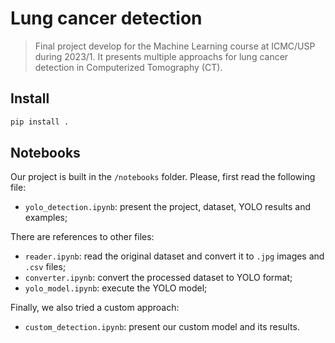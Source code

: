 # Lung cancer detection

> Final project develop for the Machine Learning course at ICMC/USP during 2023/1. It presents multiple approachs for lung cancer detection in Computerized Tomography (CT).

## Install

```bash
pip install .
```

## Notebooks

Our project is built in the ``/notebooks`` folder. Please, first read the following file:

* ``yolo_detection.ipynb``: present the project, dataset, YOLO results and examples;

There are references to other files:

* ``reader.ipynb``: read the original dataset and convert it to ``.jpg`` images and ``.csv`` files;
* ``converter.ipynb``: convert the processed dataset to YOLO format;
* ``yolo_model.ipynb``: execute the YOLO model;

Finally, we also tried a custom approach:

* ``custom_detection.ipynb``: present our custom model and its results.
